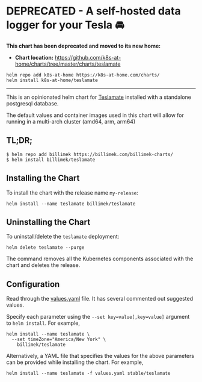 # DEPRECATED - A self-hosted data logger for your Tesla 🚘

**This chart has been deprecated and moved to its new home:**

- **Chart location:** https://github.com/k8s-at-home/charts/tree/master/charts/teslamate

```console
helm repo add k8s-at-home https://k8s-at-home.com/charts/
helm install k8s-at-home/teslamate
```

---

This is an opinionated helm chart for [Teslamate](https://github.com/adriankumpf/teslamate) installed with a standalone postgresql database.

The default values and container images used in this chart will allow for running in a multi-arch cluster (amd64, arm, arm64)

## TL;DR;

```shell
$ helm repo add billimek https://billimek.com/billimek-charts/
$ helm install billimek/teslamate
```

## Installing the Chart

To install the chart with the release name `my-release`:

```console
helm install --name teslamate billimek/teslamate
```

## Uninstalling the Chart

To uninstall/delete the `teslamate` deployment:

```console
helm delete teslamate --purge
```

The command removes all the Kubernetes components associated with the chart and deletes the release.

## Configuration

Read through the [values.yaml](https://github.com/billimek/billimek-charts/blob/master/charts/teslamate/values.yaml) file. It has several commented out suggested values.

Specify each parameter using the `--set key=value[,key=value]` argument to `helm install`. For example,

```console
helm install --name teslamate \
  --set timeZone="America/New York" \
    billimek/teslamate
```

Alternatively, a YAML file that specifies the values for the above parameters can be provided while installing the chart. For example,

```console
helm install --name teslamate -f values.yaml stable/teslamate
```
